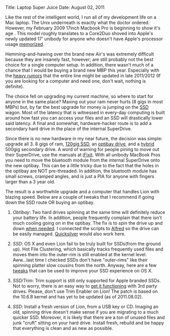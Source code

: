 Title: Laptop Super Juice
Date: August 02, 2011

Like the rest of the intelligent world, I run all of my development life on a
Mac laptop. The Unix underneath is exactly what the doctor ordered. However, my
February 2009 17inch Macbook Pro is beginning to show it's age . This model
roughly translates to a Core2Duo shoved into Apple's newly updated 17' unibody
for anyone who doesn't have Apple's processor usage
	[memorized](http://www.mactracker.ca/).

Hemming-and-hawing over the brand new Air's was extremely difficult because
they are insanely fast, however; are still probably not the best choice for a
single computer setup. In addition, there wasn't much of a chance that I would
be buying a brand new MBP this year. Especially with the [heavy
rumors](http://www.macrumors.com/2011/07/26/apple-finishing-up-work-on-an-ultra-thin-15-notebook/)
that the entire line might be updated in late 2011/2012 (If you are looking for
a computer and need one, don't wait, nothing is definite).

The choice fell on upgrading my current machine, so where to start for anyone
in the same place?  Maxing out your ram never hurts (8 gigs in most MBPs) but,
by far the best upgrade for money is jumping on the
[SSD](http://en.wikipedia.org/wiki/Solid-state_drive) wagon. Most of the
latency that is witnessed in every-day computing is built around how fast you
can access your files and an SSD will drastically lower said latency. A final
and somewhat, hardware-hacker route is to add a secondary hard drive in the
place of the internal SuperDrive.

Since there is no new hardware in my near future, the decision was simple:
upgrade all 3. 8 gigs of ram, [120gig
SSD](http://www.newegg.com/Product/Product.aspx?Item=N82E16820167052), an
[optibay drive](http://www.mcetech.com/optibay/), and a
[hybrid](http://www.newegg.com/Product/Product.aspx?Item=N82E16822148591&Tpk=momentus%20xt)
500gig secondary drive.  A word of warning for people pining to move out their
SuperDrive, use the manuals at [iFixit](http://www.ifixit.com/Browse/Mac). With
all unibody MacBook Pros you need to move the bluetooth module from the
internal SuperDrive onto the new optibay. This can be a little tricky due to
the fact that the holes in the optibay are NOT pre-threaded. In addition, the
bluetooth module has small screws, cramped angles, and is just a PIA for anyone
with fingers larger than a 3 year old.

The result is a worthwhile upgrade and a computer that handles Lion with
blazing speed. Below are a couple of tweaks that I recommend if going down the
SSD route OR buying an optibay.

1. _Obtibay_: Two hard drives spinning at the same time will definitely reduce
	 your battery life. In addition, people frequently complain that there isn't
	 much cooling going on in the optibay. The fix is to spin the drive up and
	 down [when
	 needed](http://forums.macrumors.com/showthread.php?p=9596575#post9596575). I
	 connected the scripts to [Alfred](http://www.alfredapp.com/) so the drive
	 can be easily managed. [Quicksilver](http://qsapp.com/) would also work
	 here.

2. _SSD_: OS X and even Lion fail to be truly built for SSDs(from the ground up).
	 Hot File Clustering, which basically tracks frequently used files and moves
	 them into the outer-rim is still enabled at the kernel level.  Aww...last
	 time I checked SSDs don't have "outer-rims" like their spinning platter slow
	 cousins from the north. Anyway, here are a few
	 [tweaks](http://www.ocztechnologyforum.com/forum/showthread.php?52845-Mac-OSX-Speed-Tweaks&highlight=osx%20tweaks)
	 that can be used to improve your SSD experience on OS X.

3. _SSD/Trim_: Trim support is still only supported for Apple branded SSDs. Not
	 to worry, there is an easy way to [get it
	 functioning](http://gdgt.com/question/in-os-x-lion-how-do-you-enable-trim-support-for-ssds-f16/)
	 with 3rd party drives.  Please, don't use Trim Enabler on Lion! The patch is
	 based on the 10.6.8 kernel and has yet to be updated (as of 2011.08.02).

4. _SSD_: Install a fresh version of Lion, from a USB key or CD. Imaging an old,
	 spinning drive doesn't make sense if you are migrating to a much quicker
	 SSD. Moreover, it is likely that there are a ton of unused files and junk
	 "cruft" sitting on your hard drive.  Install fresh, rebuild and be happy
	 that everything is clean and as new as possible.
